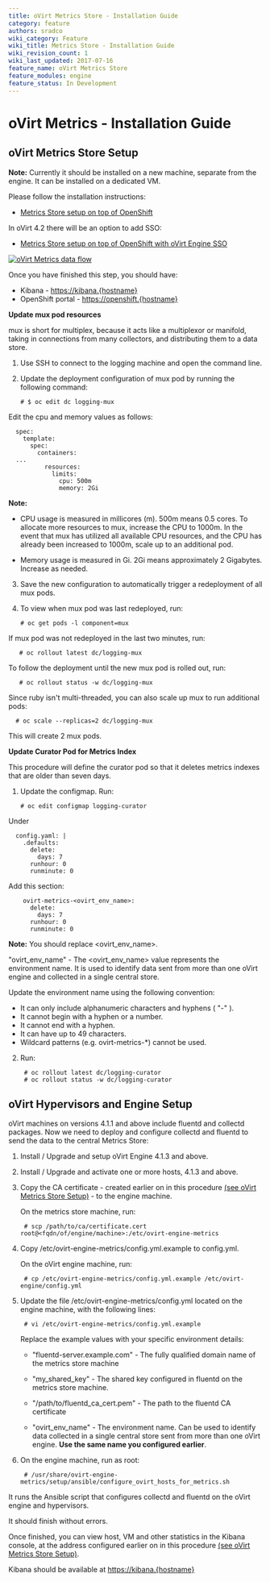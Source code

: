 ```yaml
---
title: oVirt Metrics Store - Installation Guide
category: feature
authors: sradco
wiki_category: Feature
wiki_title: Metrics Store - Installation Guide
wiki_revision_count: 1
wiki_last_updated: 2017-07-16
feature_name: oVirt Metrics Store
feature_modules: engine
feature_status: In Development
---
```

# oVirt Metrics - Installation Guide

## oVirt Metrics Store Setup ##

**Note:** Currently it should be installed on a new machine, separate from the engine. 
It can be installed on a dedicated VM. 

Please follow the installation instructions:

  * [Metrics Store setup on top of OpenShift](https://github.com/ViaQ/Main/blob/master/README-mux.md)

In oVirt 4.2 there will be an option to add SSO:
  * [Metrics Store setup on top of OpenShift with oVirt Engine SSO](https://www.ovirt.org/blog/2017/05/openshift-openId-integration-with-engine-sso/)


[![oVirt Metrics data flow](/images/wiki/oVirtMetricsDataFlow.jpg)](images/wiki/oVirtMetricsDataFlow.jpg)

Once you have finished this step, you should have:

  * Kibana - <https://kibana.{hostname}>
  * OpenShift portal - <https://openshift.{hostname}>
  
  

**Update mux pod resources**

mux is short for multiplex, because it acts like a multiplexor or manifold,
taking in connections from many collectors, and distributing them to a data
store. 

1. Use SSH to connect to the logging machine and open the command line.

2. Update the deployment configuration of mux pod by running the following command:

       # $ oc edit dc logging-mux

Edit the cpu and memory values as follows:

      spec:
        template:
          spec:
            containers:
      ...
              resources:
                limits:
                  cpu: 500m
                  memory: 2Gi

**Note:**
   - CPU usage is measured in millicores (m). 500m means 0.5 cores. To allocate more resources to mux, increase the CPU to 1000m.
   In the event that mux has utilized all available CPU resources, and the CPU has already been increased to 1000m, scale up to an additional pod.
   
   - Memory usage is measured in Gi. 2Gi means approximately 2 Gigabytes. Increase as needed.

   
3. Save the new configuration to automatically trigger a redeployment of all mux pods.

4. To view when mux pod was last redeployed, run:

       # oc get pods -l component=mux

If mux pod was not redeployed in the last two minutes, run:

       # oc rollout latest dc/logging-mux

To follow the deployment until the new mux pod is rolled out, run:

       # oc rollout status -w dc/logging-mux


Since ruby isn't multi-threaded, you can also scale up mux to run additional pods:

      # oc scale --replicas=2 dc/logging-mux

This will create 2 mux pods.




**Update Curator Pod for Metrics Index**

This procedure will define the curator pod so that it deletes metrics indexes that are older than seven days.

1. Update the configmap. Run:

       # oc edit configmap logging-curator

Under 

      config.yaml: |
        .defaults:
          delete:
            days: 7
          runhour: 0
          runminute: 0

Add this section:

        ovirt-metrics-<ovirt_env_name>:
          delete:
            days: 7
          runhour: 0
          runminute: 0
    
**Note:**
You should replace <ovirt_env_name>.

"ovirt_env_name" - The <ovirt_env_name> value represents the environment name. It is used to identify data sent from more than one oVirt engine and collected in a single central store.
     
Update the environment name using the following convention:
  - It can only include alphanumeric characters and hyphens ( "-" ).
  - It cannot begin with a hyphen or a number.
  - It cannot end with a hyphen.
  - It can have up to 49 characters.
  - Wildcard patterns (e.g. ovirt-metrics-*) cannot be used.

2. Run:

        # oc rollout latest dc/logging-curator
        # oc rollout status -w dc/logging-curator



## oVirt Hypervisors and Engine Setup ##

oVirt machines on versions 4.1.1 and above include fluentd and collectd packages.
Now we need to deploy and configure collectd and fluentd to send the data to the central Metrics Store:

1. Install / Upgrade and setup oVirt Engine 4.1.3 and above.

2. Install / Upgrade and activate one or more hosts, 4.1.3 and above.

3. Copy the CA certificate - created earlier on in this procedure [(see oVirt Metrics Store Setup)](https://github.com/ViaQ/Main/blob/master/README-mux.md#getting-the-shared_key-and-ca-cert) - to the engine machine.


   On the metrics store machine, run:

        # scp /path/to/ca/certificate.cert root@<fqdn/of/engine/machine>:/etc/ovirt-engine-metrics

4. Copy  /etc/ovirt-engine-metrics/config.yml.example  to config.yml.

   On the oVirt engine machine, run:

        # cp /etc/ovirt-engine-metrics/config.yml.example /etc/ovirt-engine/config.yml

5. Update the file /etc/ovirt-engine-metrics/config.yml located on the engine machine, with the following lines:

        # vi /etc/ovirt-engine-metrics/config.yml.example

    Replace the example values with your specific environment details:
     
     * "fluentd-server.example.com" - The fully qualified domain name of the metrics store machine
     
     * "my_shared_key" - The shared key configured in fluentd on the metrics store machine.
     
     * "/path/to/fluentd_ca_cert.pem" - The path to the fluentd CA certificate
     
     * "ovirt_env_name" - The environment name. Can be used to identify data collected in a single central store sent from more than one oVirt engine. **Use the same name you configured earlier**.

6. On the engine machine, run as root:

        # /usr/share/ovirt-engine-metrics/setup/ansible/configure_ovirt_hosts_for_metrics.sh

It runs the Ansible script that configures collectd and fluentd on the oVirt engine and hypervisors.

It should finish without errors.

Once finished, you can view host, VM and other statistics in the Kibana console, at the address configured earlier on in this procedure [(see oVirt Metrics Store Setup)](https://github.com/ViaQ/Main/blob/master/README-mux.md#running-kibana).

Kibana should be available at <https://kibana.{hostname}>

